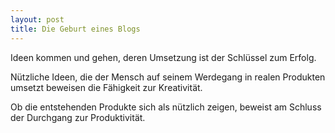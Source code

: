 ```yaml
---
layout: post
title: Die Geburt eines Blogs
---
```


Ideen kommen und gehen, deren Umsetzung ist der Schlüssel zum Erfolg. 

Nützliche Ideen, die der Mensch auf seinem Werdegang in realen Produkten umsetzt beweisen die Fähigkeit zur Kreativität.

Ob die entstehenden Produkte sich als nützlich zeigen, beweist am Schluss der Durchgang zur Produktivität.


